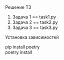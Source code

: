 Решение ТЗ 
1. Задача 1 == task1.py
2. Задача 2 == task2.py
3. Задача 3 == task3.py 

Установка зависимостей

pip install poetry   
poetry install
